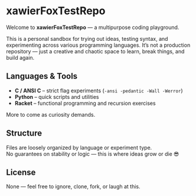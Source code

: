 ﻿# xawierFoxTestRepo

Welcome to **xawierFoxTestRepo** — a multipurpose coding playground.

This is a personal sandbox for trying out ideas, testing syntax, and experimenting across various programming languages. It’s not a production repository — just a creative and chaotic space to learn, break things, and build again.

## Languages & Tools

- **C / ANSI C** – strict flag experiments (`-ansi -pedantic -Wall -Werror`)
- **Python** – quick scripts and utilities
- **Racket** – functional programming and recursion exercises

More to come as curiosity demands.

## Structure

Files are loosely organized by language or experiment type.  
No guarantees on stability or logic — this is where ideas grow or die 😎

## License

None — feel free to ignore, clone, fork, or laugh at this.
